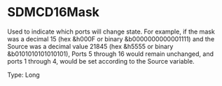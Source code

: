 # SDMCD16Mask

Used to indicate which ports will change state. For example, if the mask was a decimal 15 (hex &h000F or binary &b0000000000001111) and the Source was a decimal value 21845 (hex &h5555 or binary &b0101010101010101), Ports 5 through 16 would remain unchanged, and ports 1 through 4, would be set according to the Source variable.

Type: Long
